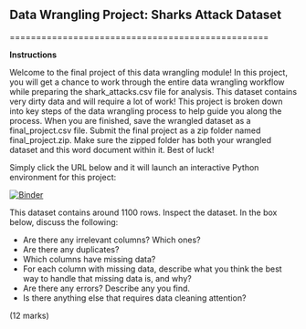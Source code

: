## Data Wrangling Project: Sharks Attack Dataset
=================================================


**Instructions**

Welcome to the final project of this data wrangling module! In this project, you will get a chance to work through the entire data wrangling workflow while preparing the shark_attacks.csv file for analysis. This dataset contains very dirty data and will require a lot of work! This project is broken down into key steps of the data wrangling process to help guide you along the process. When you are finished, save the wrangled dataset as a final_project.csv file. Submit the final project as a zip folder named final_project.zip. Make sure the zipped folder has both your wrangled dataset and this word document within it. Best of luck!


Simply click the URL below and it will launch an interactive Python environment for this project:

[![Binder](https://mybinder.org/badge_logo.svg)](https://mybinder.org/v2/gh/tan-yong-sheng/business_analytics/main?labpath=iii++Preparing+data+for+analysis%2FFinal+Project%2Ffinal_project.ipynb)

This dataset contains around 1100 rows. Inspect the dataset. In the box below, discuss the following:
- Are there any irrelevant columns? Which ones?
- Are there any duplicates?
- Which columns have missing data? 
- For each column with missing data, describe what you think the best way to handle that missing data is, and why?
- Are there any errors? Describe any you find.
- Is there anything else that requires data cleaning attention? 

(12 marks)